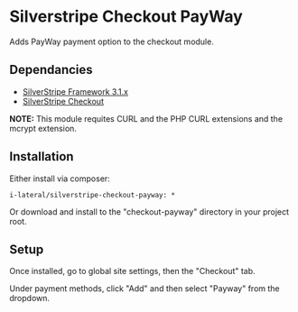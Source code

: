 # Silverstripe Checkout PayWay

Adds PayWay payment option to the checkout module.

## Dependancies

* [SilverStripe Framework 3.1.x](https://github.com/silverstripe/silverstripe-framework)
* [SilverStripe Checkout](https://github.com/i-lateral/silverstripe-checkout-sofort)

**NOTE:** This module requites CURL and the PHP CURL extensions and the
mcrypt extension.

## Installation

Either install via composer:

    i-lateral/silverstripe-checkout-payway: *
    
Or download and install to the "checkout-payway" directory in your
project root.

## Setup

Once installed, go to global site settings, then the "Checkout" tab.

Under payment methods, click "Add" and then select "Payway" from the
dropdown.
